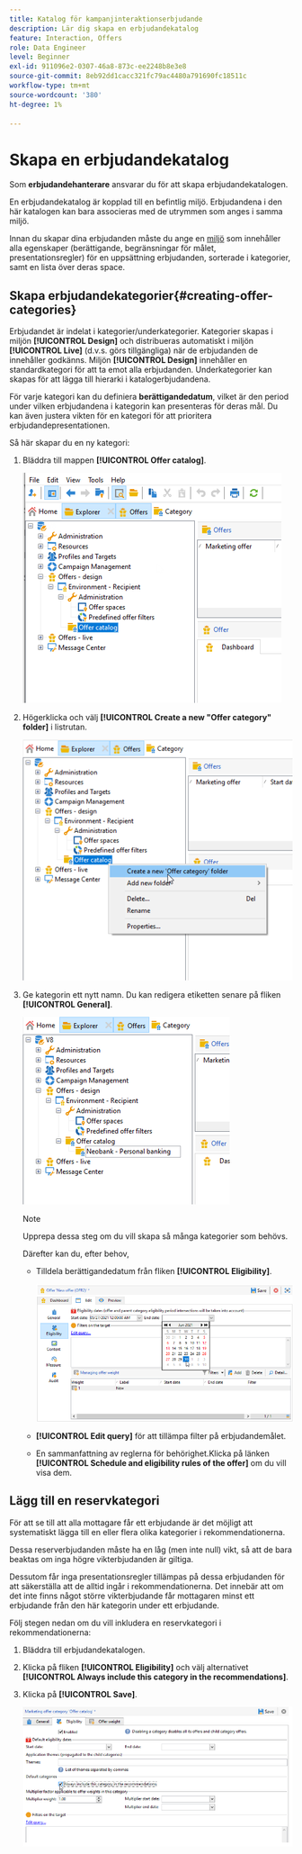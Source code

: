 ```yaml
---
title: Katalog för kampanjinteraktionserbjudande
description: Lär dig skapa en erbjudandekatalog
feature: Interaction, Offers
role: Data Engineer
level: Beginner
exl-id: 911096e2-0307-46a8-873c-ee2248b8e3e8
source-git-commit: 8eb92dd1cacc321fc79ac4480a791690fc18511c
workflow-type: tm+mt
source-wordcount: '380'
ht-degree: 1%

---
```


# Skapa en erbjudandekatalog

Som **erbjudandehanterare** ansvarar du för att skapa erbjudandekatalogen.

En erbjudandekatalog är kopplad till en befintlig miljö. Erbjudandena i den här katalogen kan bara associeras med de utrymmen som anges i samma miljö.

Innan du skapar dina erbjudanden måste du ange en [miljö](interaction-env.md) som innehåller alla egenskaper (berättigande, begränsningar för målet, presentationsregler) för en uppsättning erbjudanden, sorterade i kategorier, samt en lista över deras space.

## Skapa erbjudandekategorier{#creating-offer-categories}

Erbjudandet är indelat i kategorier/underkategorier. Kategorier skapas i miljön **[!UICONTROL Design]** och distribueras automatiskt i miljön **[!UICONTROL Live]** (d.v.s. görs tillgängliga) när de erbjudanden de innehåller godkänns. Miljön **[!UICONTROL Design]** innehåller en standardkategori för att ta emot alla erbjudanden. Underkategorier kan skapas för att lägga till hierarki i katalogerbjudandena.

För varje kategori kan du definiera **berättigandedatum**, vilket är den period under vilken erbjudandena i kategorin kan presenteras för deras mål. Du kan även justera vikten för en kategori för att prioritera erbjudandepresentationen.

Så här skapar du en ny kategori:

1. Bläddra till mappen **[!UICONTROL Offer catalog]**.

   ![](assets/offer_cat_create_001.png)

1. Högerklicka och välj **[!UICONTROL Create a new "Offer category" folder]** i listrutan.

   ![](assets/offer_cat_create_002.png)

1. Ge kategorin ett nytt namn. Du kan redigera etiketten senare på fliken **[!UICONTROL General]**.

   ![](assets/offer_cat_create_003.png)

   >[!NOTE]
   >
   >Upprepa dessa steg om du vill skapa så många kategorier som behövs.

   Därefter kan du, efter behov,

   * Tilldela berättigandedatum från fliken **[!UICONTROL Eligibility]**.

     ![](assets/offer_cat_create_004.png)

   * **[!UICONTROL Edit query]** för att tillämpa filter på erbjudandemålet.

   * En sammanfattning av reglerna för behörighet.Klicka på länken **[!UICONTROL Schedule and eligibility rules of the offer]** om du vill visa dem.

## Lägg till en reservkategori

För att se till att alla mottagare får ett erbjudande är det möjligt att systematiskt lägga till en eller flera olika kategorier i rekommendationerna.

Dessa reserverbjudanden måste ha en låg (men inte null) vikt, så att de bara beaktas om inga högre vikterbjudanden är giltiga.

Dessutom får inga presentationsregler tillämpas på dessa erbjudanden för att säkerställa att de alltid ingår i rekommendationerna. Det innebär att om det inte finns något större vikterbjudande får mottagaren minst ett erbjudande från den här kategorin under ett erbjudande.

Följ stegen nedan om du vill inkludera en reservkategori i rekommendationerna:

1. Bläddra till erbjudandekatalogen.
1. Klicka på fliken **[!UICONTROL Eligibility]** och välj alternativet **[!UICONTROL Always include this category in the recommendations]**.
1. Klicka på **[!UICONTROL Save]**.

   ![](assets/offer_cat_default_001.png)
